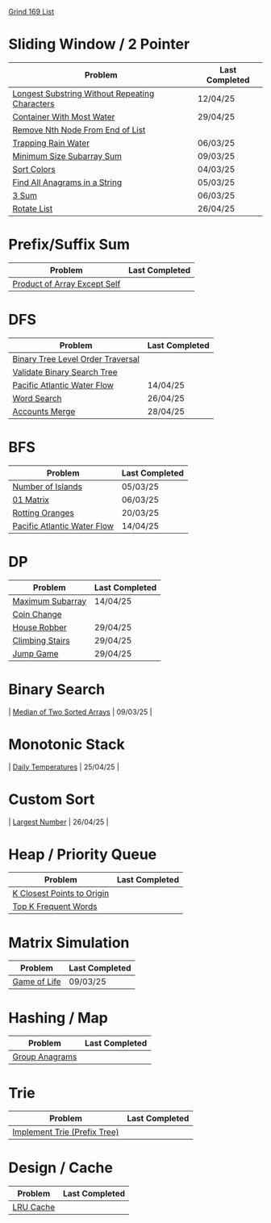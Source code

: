 [Grind 169 List](https://www.techinterviewhandbook.org/grind75/?weeks=26&grouping=none&difficulty=Medium&difficulty=Hard&hours=40)

# Sliding Window / 2 Pointer

| Problem                                                                                               | Last Completed |
| ----------------------------------------------------------------------------------------------------- | -------------- |
| [Longest Substring Without Repeating Characters](longest-substring-without-repeating-characters.java) | 12/04/25       |
| [Container With Most Water](container-with-most-water.java)                                           | 29/04/25       |
| [Remove Nth Node From End of List](remove-nth-node-from-end-of-list.java)                             |                |
| [Trapping Rain Water](trapping-rain-water.java)                                                       | 06/03/25       |
| [Minimum Size Subarray Sum](minimum-size-subarray-sum.java)                                           | 09/03/25       |
| [Sort Colors](sort-colors.java)                                                                       | 04/03/25       |
| [Find All Anagrams in a String](find-all-anagrams-in-a-string.java)                                   | 05/03/25       |
| [3 Sum](3sum.java)                                                                                    | 06/03/25       |
| [Rotate List](rotate-list.java)                                                                       | 26/04/25       |

# Prefix/Suffix Sum

| Problem                                                           | Last Completed |
| ----------------------------------------------------------------- | -------------- |
| [Product of Array Except Self](product-of-array-except-self.java) |                |

# DFS

| Problem                                                                     | Last Completed |
| --------------------------------------------------------------------------- | -------------- |
| [Binary Tree Level Order Traversal](binary-tree-level-order-traversal.java) |                |
| [Validate Binary Search Tree](validate-binary-search-tree.java)             |                |
| [Pacific Atlantic Water Flow](pacific-atlantic-water-flow.java)             | 14/04/25       |
| [Word Search](word-search.java)                                             | 26/04/25       |
| [Accounts Merge](accounts-merge.java)                                       | 28/04/25       |

# BFS

| Problem                                                         | Last Completed |
| --------------------------------------------------------------- | -------------- |
| [Number of Islands](number-of-islands.java)                     | 05/03/25       |
| [01 Matrix](01-matrix.java)                                     | 06/03/25       |
| [Rotting Oranges](rotting-oranges.java)                         | 20/03/25       |
| [Pacific Atlantic Water Flow](pacific-atlantic-water-flow.java) | 14/04/25       |

# DP

| Problem                                   | Last Completed |
| ----------------------------------------- | -------------- |
| [Maximum Subarray](maximum-subarray.java) | 14/04/25       |
| [Coin Change](coin-change.java)           |                |
| [House Robber](house-robber.java)         | 29/04/25       |
| [Climbing Stairs](climbing-stairs.java)   | 29/04/25       |
| [Jump Game](jump-game.java)               | 29/04/25       |

# Binary Search

| [Median of Two Sorted Arrays](median-of-two-sorted-arrays.java) | 09/03/25 |

# Monotonic Stack

| [Daily Temperatures](daily-temperatures.java) | 25/04/25 |

# Custom Sort

| [Largest Number](largest-number.java) | 26/04/25 |

# Heap / Priority Queue

| Problem                                                       | Last Completed |
| ------------------------------------------------------------- | -------------- |
| [K Closest Points to Origin](k-closest-points-to-origin.java) |                |
| [Top K Frequent Words](top-k-frequent-words.java)             |                |

# Matrix Simulation

| Problem                           | Last Completed |
| --------------------------------- | -------------- |
| [Game of Life](game-of-life.java) | 09/03/25       |

# Hashing / Map

| Problem                               | Last Completed |
| ------------------------------------- | -------------- |
| [Group Anagrams](group-anagrams.java) |                |

# Trie

| Problem                                                         | Last Completed |
| --------------------------------------------------------------- | -------------- |
| [Implement Trie (Prefix Tree)](implement-trie-prefix-tree.java) |                |

# Design / Cache

| Problem                     | Last Completed |
| --------------------------- | -------------- |
| [LRU Cache](lru-cache.java) |                |
